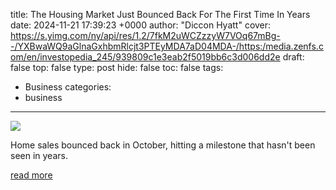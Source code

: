 title: The Housing Market Just Bounced Back For The First Time In Years
date: 2024-11-21 17:39:23 +0000
author: "Diccon Hyatt"
cover: https://s.yimg.com/ny/api/res/1.2/7fkM2uWCZzzyW7VOq67mBg--/YXBwaWQ9aGlnaGxhbmRlcjt3PTEyMDA7aD04MDA-/https:/media.zenfs.com/en/investopedia_245/939809c1e3eab2f5019bb6c3d006dd2e
draft: false
top: false
type: post
hide: false
toc: false
tags:
  - Business
categories:
  - business
---

![](https://s.yimg.com/ny/api/res/1.2/7fkM2uWCZzzyW7VOq67mBg--/YXBwaWQ9aGlnaGxhbmRlcjt3PTEyMDA7aD04MDA-/https:/media.zenfs.com/en/investopedia_245/939809c1e3eab2f5019bb6c3d006dd2e)

Home sales bounced back in October, hitting a milestone that hasn't been seen in years.

[read more](https://www.investopedia.com/the-housing-market-just-bounced-back-for-the-first-time-in-years-8749386)
